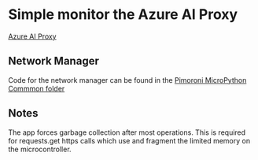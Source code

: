 # Simple monitor the Azure AI Proxy

[Azure AI Proxy](https://github.com/microsoft/azure-openai-service-proxy/)

## Network Manager

Code for the network manager can be found in the [Pimoroni MicroPython Commmon folder](https://github.com/pimoroni/pimoroni-pico/tree/main/micropython/examples/common)

## Notes

The app forces garbage collection after most operations. This is required for requests.get https calls which use and fragment the limited memory on the microcontroller.
